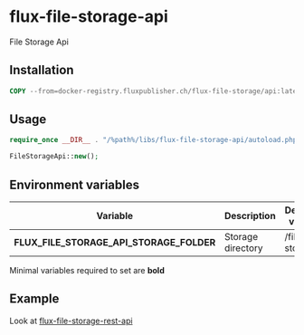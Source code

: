 # flux-file-storage-api

File Storage Api

## Installation

```dockerfile
COPY --from=docker-registry.fluxpublisher.ch/flux-file-storage/api:latest /flux-file-storage-api /%path%/libs/flux-file-storage-api
```

## Usage

```php
require_once __DIR__ . "/%path%/libs/flux-file-storage-api/autoload.php";
```

```php
FileStorageApi::new();
```

## Environment variables

| Variable | Description | Default value |
| -------- | ----------- | ------------- |
| **FLUX_FILE_STORAGE_API_STORAGE_FOLDER** | Storage directory | /file-storage |

Minimal variables required to set are **bold**

## Example

Look at [flux-file-storage-rest-api](https://github.com/fluxapps/flux-file-storage-rest-api)
